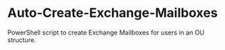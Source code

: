 # Auto-Create-Exchange-Mailboxes
PowerShell script to create Exchange Mailboxes for users in an OU structure.
